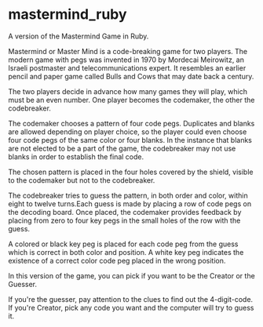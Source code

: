 # mastermind_ruby
A version of the Mastermind Game in Ruby.

Mastermind or Master Mind is a code-breaking game for two players. 
The modern game with pegs was invented in 1970 by Mordecai Meirowitz, an Israeli postmaster and telecommunications expert.
It resembles an earlier pencil and paper game called Bulls and Cows that may date back a century.

The two players decide in advance how many games they will play, which must be an even number. One player becomes the codemaker, the other the codebreaker.

The codemaker chooses a pattern of four code pegs. Duplicates and blanks are allowed depending on player choice, so the player could even choose four code pegs of the same color or four blanks. In the instance that blanks are not elected to be a part of the game, the codebreaker may not use blanks in order to establish the final code.

The chosen pattern is placed in the four holes covered by the shield, visible to the codemaker but not to the codebreaker.

The codebreaker tries to guess the pattern, in both order and color, within eight to twelve turns.Each guess is made by placing a row of code pegs on the decoding board. Once placed, the codemaker provides feedback by placing from zero to four key pegs in the small holes of the row with the guess.

A colored or black key peg is placed for each code peg from the guess which is correct in both color and position. A white key peg indicates the existence of a correct color code peg placed in the wrong position.

In this version of the game, you can pick if you want to be the Creator or the Guesser. 

If you're the guesser, pay attention to the clues to find out the 4-digit-code. If you're Creator, pick any code you want and the computer will try to guess it.

